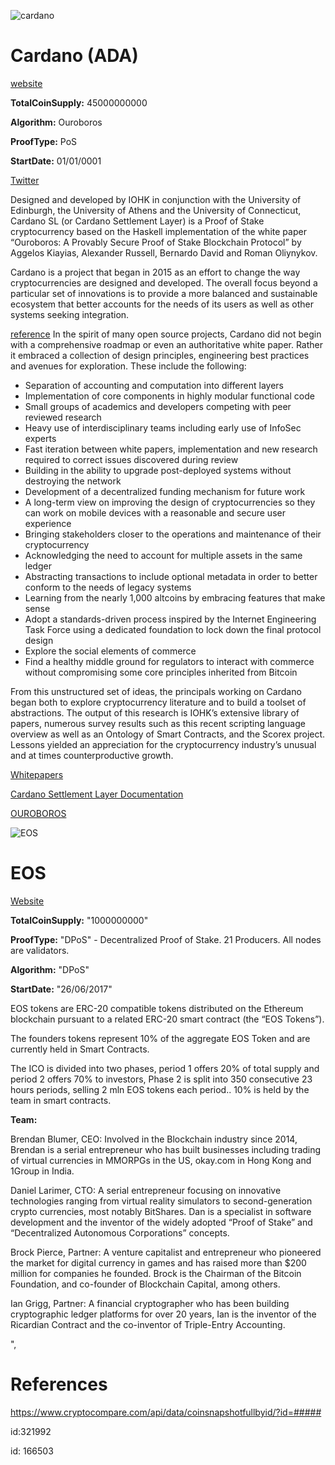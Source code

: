 ![cardano][CardanoLogo] 
# Cardano (ADA)

[website](https://www.cardanohub.org/)

**TotalCoinSupply:** 45000000000

**Algorithm:** Ouroboros

**ProofType:** PoS

**StartDate:** 01/01/0001

[Twitter](https://twitter.com/cardanocom)

Designed and developed by IOHK in conjunction with the University of Edinburgh, the University of Athens and the University of Connecticut, Cardano SL (or Cardano Settlement Layer) is a Proof of Stake cryptocurrency based on the Haskell implementation of the white paper “Ouroboros: A Provably Secure Proof of Stake Blockchain Protocol” by Aggelos Kiayias, Alexander Russell, Bernardo David and Roman Oliynykov.

Cardano is a project that began in 2015 as an effort to change the way cryptocurrencies are designed and developed. The overall focus beyond a particular set of innovations is to provide a more balanced and sustainable ecosystem that better accounts for the needs of its users as well as other systems seeking integration.

[reference](https://www.cardanohub.org/en/philosophy/)
In the spirit of many open source projects, Cardano did not begin with a comprehensive roadmap or even an authoritative white paper. Rather it embraced a collection of design principles, engineering best practices and avenues for exploration. These include the following:

* Separation of accounting and computation into different layers
* Implementation of core components in highly modular functional code
* Small groups of academics and developers competing with peer reviewed research
* Heavy use of interdisciplinary teams including early use of InfoSec experts
* Fast iteration between white papers, implementation and new research required to correct issues discovered during review
* Building in the ability to upgrade post-deployed systems without destroying the network
* Development of a decentralized funding mechanism for future work
* A long-term view on improving the design of cryptocurrencies so they can work on mobile devices with a reasonable and secure user experience
* Bringing stakeholders closer to the operations and maintenance of their cryptocurrency
* Acknowledging the need to account for multiple assets in the same ledger
* Abstracting transactions to include optional metadata in order to better conform to the needs of legacy systems
* Learning from the nearly 1,000 altcoins by embracing features that make sense
* Adopt a standards-driven process inspired by the Internet Engineering Task Force using a dedicated foundation to lock down the final protocol design
* Explore the social elements of commerce
* Find a healthy middle ground for regulators to interact with commerce without compromising some core principles inherited from Bitcoin

From this unstructured set of ideas, the principals working on Cardano began both to explore cryptocurrency literature and to build a toolset of abstractions. The output of this research is IOHK’s extensive library of papers, numerous survey results such as this recent scripting language overview as well as an Ontology of Smart Contracts, and the Scorex project. Lessons yielded an appreciation for the cryptocurrency industry’s unusual and at times counterproductive growth.

[Whitepapers](https://www.cardanohub.org/en/academic-papers/)

[Cardano Settlement Layer Documentation](https://cardanodocs.com/introduction/)

[OUROBOROS](https://www.cardanohub.org/en/ouroboros/)

![EOS][EOSLogo]
# EOS
[Website](https://eos.io/)

**TotalCoinSupply:** "1000000000"

**ProofType:** "DPoS" - Decentralized Proof of Stake.  21 Producers. All nodes are validators.

**Algorithm:** "DPoS"

**StartDate:** "26/06/2017"

EOS tokens are ERC-20 compatible tokens distributed on the Ethereum blockchain pursuant to a related ERC-20 smart contract (the “EOS Tokens”).

The founders tokens represent 10% of the aggregate EOS Token and are currently held in Smart Contracts.

The ICO is divided into two phases, period 1 offers 20% of total supply and period 2 offers 70% to investors, Phase 2 is split into 350 consecutive 23 hours periods, selling 2 mln EOS tokens each period.. 10% is held by the team in smart contracts.

__Team:__ 

Brendan Blumer, CEO: Involved in the Blockchain industry since 2014, Brendan is a serial entrepreneur who has built businesses including trading of virtual currencies in MMORPGs in the US, okay.com in Hong Kong and 1Group in India.

Daniel Larimer, CTO: A serial entrepreneur focusing on innovative technologies ranging from virtual reality simulators to second-generation crypto currencies, most notably BitShares. Dan is a specialist in software development and the inventor of the widely adopted “Proof of Stake” and “Decentralized Autonomous Corporations” concepts.

Brock Pierce, Partner: A venture capitalist and entrepreneur who pioneered the market for digital currency in games and has raised more than $200 million for companies he founded. Brock is the Chairman of the Bitcoin Foundation, and co-founder of 
Blockchain Capital, among others.

Ian Grigg, Partner: A financial cryptographer who has been building cryptographic ledger platforms for over 20 years, Ian is the inventor of the Ricardian Contract and the co-inventor of Triple-Entry Accounting.</p>",

# References 
https://www.cryptocompare.com/api/data/coinsnapshotfullbyid/?id=#####

id:321992

id: 166503

[CardanoLogo]: https://www.cryptocompare.com/media/12318177/ada.png

[EOSLogo]: https://www.cryptocompare.com/media/1383652/eos_1.png
